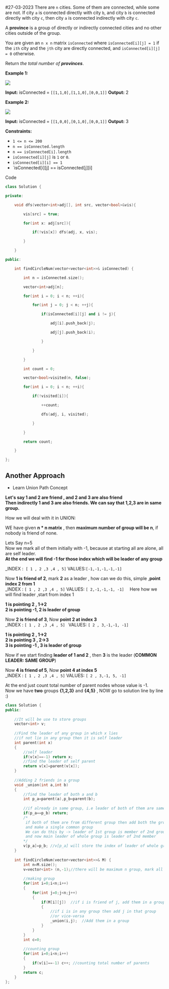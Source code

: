 #27-03-2023
There are `n` cities. Some of them are connected, while some are not. If city `a` is connected directly with city `b`, and city `b` is connected directly with city `c`, then city `a` is connected indirectly with city `c`.

A **province** is a group of directly or indirectly connected cities and no other cities outside of the group.

You are given an `n x n` matrix `isConnected` where `isConnected[i][j] = 1` if the `ith` city and the `jth` city are directly connected, and `isConnected[i][j] = 0` otherwise.

Return _the total number of **provinces**_.

**Example 1:**

![](https://assets.leetcode.com/uploads/2020/12/24/graph1.jpg)

**Input:** isConnected = `[[1,1,0],[1,1,0],[0,0,1]]`
**Output:** 2

**Example 2:**

![](https://assets.leetcode.com/uploads/2020/12/24/graph2.jpg)

**Input:** isConnected = `[[1,0,0],[0,1,0],[0,0,1]]`
**Output:** 3

**Constraints:**

-   `1 <= n <= 200`
-   `n == isConnected.length`
-   `n == isConnected[i].length`
-   `isConnected[i][j]` is `1` or `0`.
-   `isConnected[i][i] == 1`
-   `isConnected[i][j] == isConnected[j][i]

Code

```cpp
class Solution {

private:

    void dfs(vector<int>adj[], int src, vector<bool>&vis){

        vis[src] = true;

        for(int x: adj[src]){

            if(!vis[x]) dfs(adj, x, vis);

        }

    }

public:

    int findCircleNum(vector<vector<int>>& isConnected) {

        int n = isConnected.size();

        vector<int>adj[n];

        for(int i = 0; i < n; ++i){

            for(int j = 0; j < n; ++j){

                if(isConnected[i][j] and i != j){

                    adj[i].push_back(j);

                    adj[j].push_back(i);

                }

            }

        }

        int count = 0;

        vector<bool>visited(n, false);

        for(int i = 0; i < n; ++i){

            if(!visited[i]){

                ++count;

                dfs(adj, i, visited);

            }

        }

        return count;

    }

};
```


## Another Approach

- Learn Union Path Concept

**Let's say 1 and 2 are friend , and 2 and 3 are also friend  
Then indirectly 1 and 3 are also friends. We can say that 1,2,3 are in same group.**

How we will deal with it in UNION:

WE have given **n * n matrix** , then **maximum number of group will be n**, if nobody is friend of none.

Lets Say n=5  
Now we mark all of them initially with -1, because at starting all are alone, all are self leader.  
**At the end we will find -1 for those index which will be leader of any group**

_INDEX :  ```[ 1 , 2 ,3 ,4 , 5]```
VALUES:```[-1,-1,-1,-1,-1]```

Now **1 is friend of 2**, mark **2** as a leader , how can we do this, simple ,**point index 2 from 1**  
_INDEX : `[ 1 , 2 ,3 ,4 , 5]`
VALUES: ``[ 2,-1,-1,-1, -1]  ``
Here how we will find leader ,start from index 1

**1 is pointing 2 , 1->2  
2 is pointing -1, 2 is leader of group**

Now **2 is friend of 3**, Now **point 2 at index 3**  
_INDEX : `[ 1 , 2 ,3 ,4 , 5] `
VALUES: `[ 2 , 3,-1,-1, -1]`

**1 is pointing 2 , 1->2  
2 is pointing 3 , 2->3  
3 is pointing -1 , 3 is leader of group**

Now if we start finding **leader of 1 and 2** , then **3** is the leader (**COMMON LEADER: SAME GROUP**)

Now **4 is friend of 5**, Now **point 4 at index 5**  
_INDEX : `[ 1 , 2 ,3 ,4 , 5]`
VALUES: `[ 2 , 3,-1, 5, -1]`

At the end just count total number of parent nodes whose value is -1.  
Now we have **two** groups **{1,2,3}** and **{4,5}** , NOW go to solution line by line :)

```cpp
class Solution {
public:
    
    //It will be use to store groups
    vector<int> v;
    
    //Find the leader of any group in which x lies
    //if not lie in any group then it is self leader
    int parent(int x)
    {
        //self leader
        if(v[x]==-1) return x; 
        //find the leader of self parent
        return v[x]=parent(v[x]);
    }
    
    //Adding 2 friends in a group
    void _union(int a,int b)
    {
        //find the leader of both a and b
        int p_a=parent(a),p_b=parent(b);
        
        //if already in same group, i.e leader of both of them are same then return
        if(p_a==p_b) return; 
        /*
         if both of them are from different group then add both the groups 
         and make a single common group
         We can do this by -> leader of 1st group is member of 2nd group 
         and now main leader of whole group is leader of 2nd member
        */ 
        v[p_a]=p_b; //v[p_a] will store the index of leader of whole group
    }
    
    int findCircleNum(vector<vector<int>>& M) { 
        int n=M.size();
        v=vector<int> (n,-1);//there will be maximum n group, mark all as a leader
        
        //making group
        for(int i=0;i<n;i++)
        {
            for(int j=0;j<n;j++)
            {
                if(M[i][j])  //if i is friend of j, add them in a group
                { 
                    //if i is in any group then add j in that group
                    //or vice-versa
                    _union(i,j);  //Add them in a group
                }
            }
        }
        int c=0; 
        
        //counting group
        for(int i=0;i<n;i++)
        {
            if(v[i]==-1) c++; //counting total number of parents
        }
        return c; 
    }
};
```